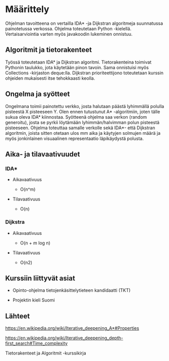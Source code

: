 # Määrittely

Ohjelman tavoitteena on vertailla IDA* -ja Dijkstran algoritmeja suunnatussa painotetussa verkossa. Ohjelma toteutetaan Python -kielellä. Vertaisarviointia varten myös javakoodin lukeminen onnistuu.

## Algoritmit ja tietorakenteet

Työssä toteutetaan IDA* ja Dijkstran algoritmi. Tietorakenteina toimivat Pythonin taulukko, jota käytetään pinon tavoin. Sama onnistuisi myös Collections -kirjaston deque:lla. Dijkstran prioriteettijono toteutetaan kurssin ohjeiden mukaisesti itse tehokkaasti keolla.

## Ongelma ja syötteet

Ongelmana toimii painotettu verkko, josta halutaan päästä lyhimmällä polulla pisteestä X pisteeseen Y. Olen ennen tutustunut A* -algoritmiin, joten tälle sukua oleva IDA* kiinnostaa. Syötteenä ohjelma saa verkon (random generoitu), josta se pyrkii löytämään lyhimmän/halvimman polun pisteestä pisteeseen. Ohjelma toteuttaa samalle verkolle sekä IDA*- että Dijkstran algoritmin, joista sitten otetaan ulos mm aika ja käytyjen solmujen määrä ja myös jonkinlainen visuaalinen representaatio läpikäydystä polusta.

## Aika- ja tilavaativuudet

### IDA*

- Aikavaativuus
	- O(n^m)

- Tilavaativuus
	- O(n)       

### Dijkstra

- Aikavaativuus
	- O(n + m log n)

- Tilavaativuus
	- O(n2)

## Kurssiin liittyvät asiat

- Opinto-ohjelma tietojenkäsittelytieteen kandidaatti (TKT)

- Projektin kieli Suomi

## Lähteet

https://en.wikipedia.org/wiki/Iterative_deepening_A*#Properties

https://en.wikipedia.org/wiki/Iterative_deepening_depth-first_search#Time_complexity

Tietorakenteet ja Algoritmit -kurssikirja
